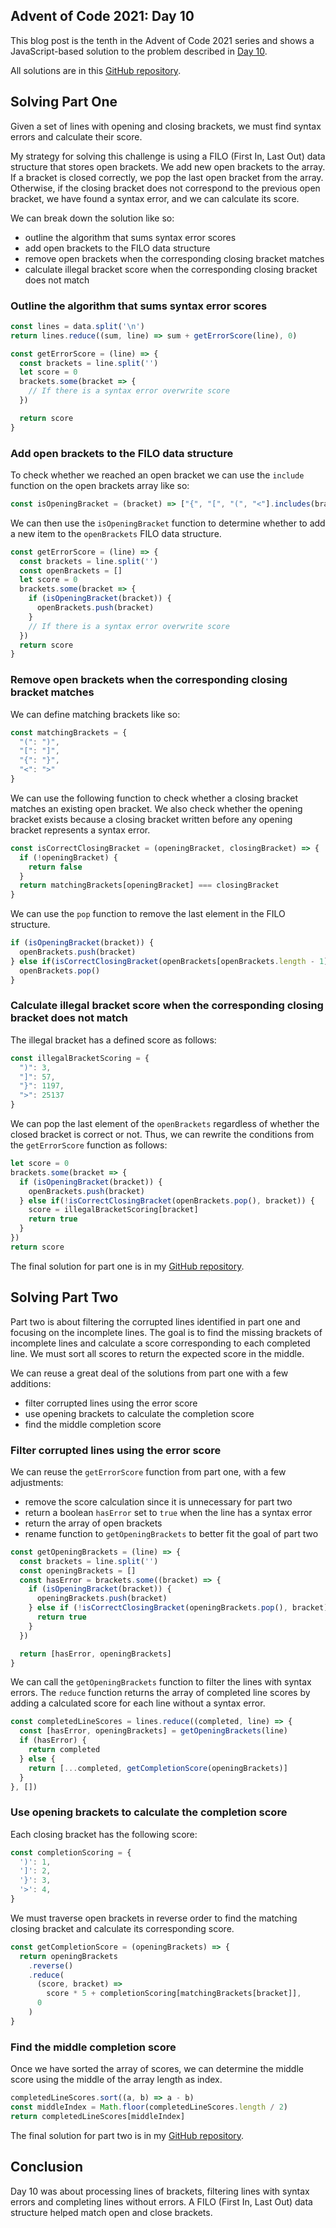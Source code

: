 ## Advent of Code 2021: Day 10

This blog post is the tenth in the Advent of Code 2021 series and shows a JavaScript-based solution to the problem described in [Day 10](https://adventofcode.com/2021/day/10).

All solutions are in this [GitHub repository](https://github.com/mancristiana/advent-of-code-2021).

## Solving Part One
Given a set of lines with opening and closing brackets, we must find syntax errors and calculate their score.

My strategy for solving this challenge is using a FILO (First In, Last Out) data structure that stores open brackets. We add new open brackets to the array. If a bracket is closed correctly, we pop the last open bracket from the array. Otherwise, if the closing bracket does not correspond to the previous open bracket, we have found a syntax error, and we can calculate its score.

We can break down the solution like so:
- outline the algorithm that sums syntax error scores
- add open brackets to the FILO data structure
- remove open brackets when the corresponding closing bracket matches
- calculate illegal bracket score when the corresponding closing bracket does not match

### Outline the algorithm that sums syntax error scores
```js
const lines = data.split('\n')
return lines.reduce((sum, line) => sum + getErrorScore(line), 0)
```

```js
const getErrorScore = (line) => {
  const brackets = line.split('')
  let score = 0
  brackets.some(bracket => {
    // If there is a syntax error overwrite score
  })

  return score
}
```

### Add open brackets to the FILO data structure
To check whether we reached an open bracket we can use the `include` function on the open brackets array like so:
```js
const isOpeningBracket = (bracket) => ["{", "[", "(", "<"].includes(bracket)
```

We can then use the `isOpeningBracket` function to determine whether to add a new item to the `openBrackets` FILO data structure.

```js
const getErrorScore = (line) => {
  const brackets = line.split('')
  const openBrackets = []
  let score = 0
  brackets.some(bracket => {
    if (isOpeningBracket(bracket)) {
      openBrackets.push(bracket)
    }
    // If there is a syntax error overwrite score
  })
  return score
}
```

### Remove open brackets when the corresponding closing bracket matches

We can define matching brackets like so:
```js
const matchingBrackets = {
  "(": ")",
  "[": "]",
  "{": "}",
  "<": ">"
}
```
We can use the following function to check whether a closing bracket matches an existing open bracket. We also check whether the opening bracket exists because a closing bracket written before any opening bracket represents a syntax error.
```js
const isCorrectClosingBracket = (openingBracket, closingBracket) => {
  if (!openingBracket) {
    return false
  } 
  return matchingBrackets[openingBracket] === closingBracket
}
```

We can use the `pop` function to remove the last element in the FILO structure.
```js
if (isOpeningBracket(bracket)) {
  openBrackets.push(bracket)
} else if(isCorrectClosingBracket(openBrackets[openBrackets.length - 1], bracket)) {
  openBrackets.pop()
}
```
### Calculate illegal bracket score when the corresponding closing bracket does not match
The illegal bracket has a defined score as follows:
```js
const illegalBracketScoring = {
  ")": 3,
  "]": 57,
  "}": 1197,
  ">": 25137
}
```

We can pop the last element of the `openBrackets` regardless of whether the closed bracket is correct or not. Thus, we can rewrite the conditions from the `getErrorScore` function as follows:
```js
let score = 0
brackets.some(bracket => {
  if (isOpeningBracket(bracket)) {
    openBrackets.push(bracket)
  } else if(!isCorrectClosingBracket(openBrackets.pop(), bracket)) {
    score = illegalBracketScoring[bracket]
    return true 
  }
})
return score
```

The final solution for part one is in my [GitHub repository](https://github.com/mancristiana/advent-of-code-2021/blob/main/src/day-10-syntax-scoring/one.js).

## Solving Part Two
Part two is about filtering the corrupted lines identified in part one and focusing on the incomplete lines. The goal is to find the missing brackets of incomplete lines and calculate a score corresponding to each completed line. We must sort all scores to return the expected score in the middle.

We can reuse a great deal of the solutions from part one with a few additions:
- filter corrupted lines using the error score
- use opening brackets to calculate the completion score
- find the middle completion score

### Filter corrupted lines using the error score
We can reuse the `getErrorScore` function from part one, with a few adjustments:
- remove the score calculation since it is unnecessary for part two
- return a boolean `hasError` set to `true` when the line has a syntax error
- return the array of open brackets
- rename function to `getOpeningBrackets` to better fit the goal of part two

```js
const getOpeningBrackets = (line) => {
  const brackets = line.split('')
  const openingBrackets = []
  const hasError = brackets.some((bracket) => {
    if (isOpeningBracket(bracket)) {
      openingBrackets.push(bracket)
    } else if (!isCorrectClosingBracket(openingBrackets.pop(), bracket)) {
      return true
    }
  })

  return [hasError, openingBrackets]
}
```

We can call the `getOpeningBrackets` function to filter the lines with syntax errors. The `reduce` function returns the array of completed line scores by adding a calculated score for each line without a syntax error.

```js
const completedLineScores = lines.reduce((completed, line) => {
  const [hasError, openingBrackets] = getOpeningBrackets(line)
  if (hasError) {
    return completed
  } else {
    return [...completed, getCompletionScore(openingBrackets)]
  }
}, [])
```

### Use opening brackets to calculate the completion score
Each closing bracket has the following score:
```js
const completionScoring = {
  ')': 1,
  ']': 2,
  '}': 3,
  '>': 4,
}
```

We must traverse open brackets in reverse order to find the matching closing bracket and calculate its corresponding score.
```js
const getCompletionScore = (openingBrackets) => {
  return openingBrackets
    .reverse()
    .reduce(
      (score, bracket) =>
        score * 5 + completionScoring[matchingBrackets[bracket]],
      0
    )
}
```
### Find the middle completion score
Once we have sorted the array of scores, we can determine the middle score using the middle of the array length as index.
```js
completedLineScores.sort((a, b) => a - b)
const middleIndex = Math.floor(completedLineScores.length / 2)
return completedLineScores[middleIndex]
```

The final solution for part two is in my [GitHub repository](https://github.com/mancristiana/advent-of-code-2021/blob/main/src/day-10-syntax-scoring/two.js).

## Conclusion
Day 10 was about processing lines of brackets, filtering lines with syntax errors and completing lines without errors. A FILO (First In, Last Out) data structure helped match open and close brackets.

